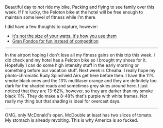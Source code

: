 Beautiful day to *not* ride my bike. Packing and flying to see family over this week. If I'm lucky, the Peloton bike at the hotel will be free enough to maintain some level of fitness while I'm there.

I did have a few thoughts to capture, however:

- [It's not the size of your watts, it's how you use them](../Fitness/It's%20not%20the%20size%20of%20your%20watts,%20it's%20how%20you%20use%20them.md)
- [Gran Fondos for fun instead of competition](../Fitness/Gran%20Fondos%20for%20fun%20instead%20of%20competition.md)

----

In the airport hoping I don't lose all my fitness gains on this trip this week. I did check and my hotel has a Peloton bike so I brought my shoes for it. Hopefully I can do some high intensity stuff in the early morning or something before our vacation stuff. Next week is Cheaha. I really hope my photo-chromatic Rudy Spinshield Airs get here before then. I have the 11% smoke black ones and the 13% multilaser orange and they are definitely too dark for the shaded roads and sometimes grey skies around here. I just noticed that they are 13-62%, however, so they are darker than my smoke black 11%. They do make a 8-48% that's purple with white frames. Not really my thing but that shading is ideal for overcast days.

----

OMG, only McDonald's open. McDouble at least has two slices of tomato. My stomach is already revolting. This is why America is so fucked.

